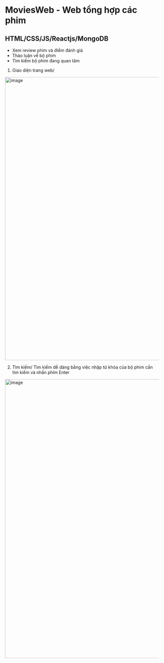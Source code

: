 # MoviesWeb - Web tổng hợp các phim
## HTML/CSS/JS/Reactjs/MongoDB
- Xem review phim và điểm đánh giá
- Thảo luận về bộ phim
- Tìm kiếm bộ phim đang quan tâm

1. Giao diện trang web/
<img width="923" alt="image" src="https://user-images.githubusercontent.com/76843467/230785575-704bffe6-7c25-421e-8de7-f87ba20cfb42.png">

2. Tìm kiếm/
Tìm kiếm dễ dàng bằng việc nhập từ khóa của bộ phim cần tìm kiếm và nhấn phím Enter
<img width="909" alt="image" src="https://user-images.githubusercontent.com/76843467/230785640-0868be7d-9a82-4377-ba16-9efe18fd26aa.png">
